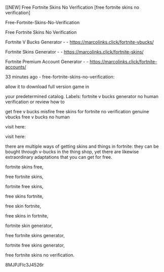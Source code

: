 [[NEW] Free Fortnite Skins No Verification [free fortnite skins no verification]

Free-Fortnite-Skins-No-Verification

Free Fortnite Skins No Verification

Fortnite V Bucks Generator - - https://marcolinks.click/fortnite-vbucks/

Fortnite Skins Generator - - https://marcolinks.click/fortnite-skins/

Fortnite Premium Account Generator - - https://marcolinks.click/fortnite-accounts/

33 minutes ago - free-fortnite-skins-no-verification:

allow it to download full version game in

your predetermined catalog. Labels: fortnite v bucks generator no human verification or review how to

get free v bucks misfire free skins for fortnite no verification genuine vbucks free v bucks no human

visit here:

visit here:

there are multiple ways of getting skins and things in fortnite: they can be bought through v-bucks in the thing shop, yet there are likewise extraordinary adaptations that you can get for free.

fortnite skins free,

free fortnite skins,

fortnite free skins,

free skins fortnite,

free skin fortnite,

free skins in fortnite,

fortnite skin generator,

free fortnite skins generator,

fortnite free skins generator,

free fortnite skins no verification.

8MJPJFIc3J4526r

